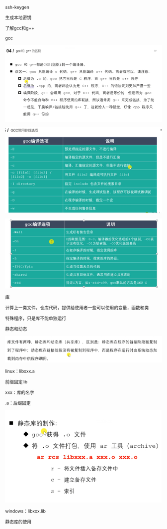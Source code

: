 ssh-keygen

生成本地密钥



了解gcc和g++



gcc

![image-20220425105314736](../../../img/image-20220425105314736.png)



![image-20220425105355041](../../../img/image-20220425105355041.png)





![image-20220425105707649](../../../img/image-20220425105707649.png)



库

计算上一类文件，仓库代码，提供给使用者一些可以使用的变量，函数和类

特殊程序，只是库不能单独运行

静态和动态

![image-20220425105955032](../../../img/image-20220425105955032.png)



linux：libxxx.a

前缀固定lib

xxx：库的名字

.a：后缀固定

![image-20220425110427560](../../../img/image-20220425110427560.png)

windows：libxxx.lib



静态库的使用

